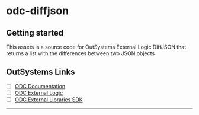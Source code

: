 # odc-diffjson


## Getting started

This assets is a source code for OutSystems External Logic DiffJSON that returns a list with the differences between two JSON objects

## OutSystems Links

- [ ] [ODC Documentation](https://success.outsystems.com/documentation/outsystems_developer_cloud/)
- [ ] [ODC External Logic](https://success.outsystems.com/documentation/outsystems_developer_cloud/building_apps/extend_your_apps_with_external_logic/)
- [ ] [ODC External Libraries SDK](https://success.outsystems.com/documentation/outsystems_developer_cloud/building_apps/extend_your_apps_with_external_logic/external_libraries_sdk_readme/)

***